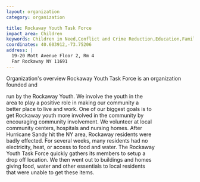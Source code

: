 ```yaml
---
layout: organization
category: organization

title: Rockaway Youth Task Force
impact_area: Children
keywords: Children in Need,Conflict and Crime Reduction,Education,Families in Need,Health and Wellness,Understanding and Diversity
coordinates: 40.603912,-73.75206
address: |
  19-20 Mott Avenue Floor 2, Rm 4
  Far Rockaway NY 11691
---
```

Organization's overview
Rockaway Youth Task Force is an organization founded and 

run by the Rockaway Youth. We involve the youth in the  
area to play a positive role in making our community a  
better place to live and work. One of our biggest goals is to  
get Rockaway youth more involved in the community by  
encouraging community involvement. We volunteer at local  
community centers, hospitals and nursing homes. After  
Hurricane Sandy hit the NY area, Rockaway residents were  
badly effected. For several weeks, many residents had no  
electricity, heat, or access to food and water. The Rockaway  
Youth Task Force quickly gathers its members to setup a  
drop off location. We then went out to buildings and homes  
giving food, water and other essentials to local residents  
that were unable to get these items.